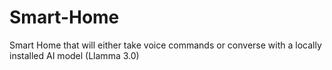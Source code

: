# Smart-Home
Smart Home that will either take voice commands or converse with a locally installed AI model (Llamma 3.0)
